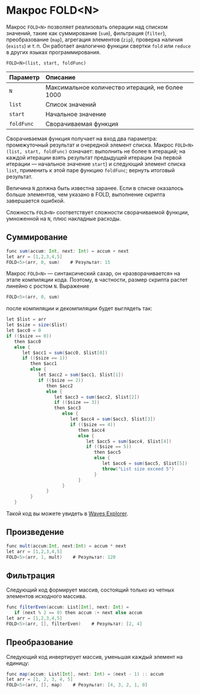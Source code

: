 # Макрос FOLD&lt;N&gt;

Макрос `FOLD<N>` позволяет реализовать операции над списком значений, такие как суммирование (`sum`), фильтрация (`filter`), преобразование (`map`), агрегация элементов (`zip`), проверка наличия (`exists`) и т.&thinsp;п. Он работает аналогично функции свертки `fold` или `reduce` в других языках программирования.

```
FOLD<N>(list, start, foldFunc)
```

| Параметр | Описание |
| :--- | :--- |
| `N` | Максимальное количество итераций, не более 1000 |
| `list` | Список значений |
| `start` | Начальное значение |
| `foldFunc` | Cворачиваемая функция |

Сворачиваемая функция получает на вход два параметра: промежуточный результат и очередной элемент списка. Макрос `FOLD<N>(list, start, foldFunc)` означает: выполнить не более `N` итераций; на каждой итерации взять результат предыдущей итерации (на первой итерации — начальное значение `start`) и следующий элемент списка `list`, применить к этой паре функцию `foldFunc`; вернуть итоговый результат.

Величина `N` должна быть известна заранее. Если в списке оказалось больше элементов, чем указано в FOLD, выполнение скрипта завершается ошибкой.

Сложность `FOLD<N>` соответствует сложности сворачиваемой функции, умноженной на `N`, плюс накладные расходы.

## Суммирование

```scala
func sum(accum: Int, next: Int) = accum + next
let arr = [1,2,3,4,5]
FOLD<5>(arr, 0, sum)    # Результат: 15
```

Макрос `FOLD<N>` — синтаксический сахар, он «разворачивается» на этапе компиляции кода. Поэтому, в частности, размер скрипта растет линейно с ростом `N`. Выражение 

```scala
FOLD<5>(arr, 0, sum)
``` 

после компиляции и декомпиляции будет выглядеть так:

```scala
let $list = arr
let $size = size($list)
let $acc0 = 0
if (($size == 0))
   then $acc0
   else {
      let $acc1 = sum($acc0, $list[0])
      if (($size == 1))
         then $acc1
         else {
            let $acc2 = sum($acc1, $list[1])
            if (($size == 2))
               then $acc2
               else {
                  let $acc3 = sum($acc2, $list[2])
                  if (($size == 3))
                  then $acc3
                     else {
                        let $acc4 = sum($acc3, $list[3])
                        if (($size == 4))
                           then $acc4
                           else {
                              let $acc5 = sum($acc4, $list[4])
                              if (($size == 5))
                                 then $acc5
                                 else {
                                    let $acc6 = sum($acc5, $list[5])
                                    throw("List size exceed 5")
                                 }
                           }
                     }
               }
         }
   }
```

Такой код вы можете увидеть в [Waves Explorer](https://testnet.wavesexplorer.com/tx/Cb2vQfkMXRXT94NwyutEz2CV8XFvrLUohMHXRKgRH3HM).

## Произведение

```scala
func mult(accum:Int, next:Int) = accum * next
let arr = [1,2,3,4,5]
FOLD<5>(arr, 1, mult)    # Результат: 120
```

## Фильтрация

Следующий код формирует массив, состоящий только из четных элементов исходного массива.

```scala
func filterEven(accum: List[Int], next: Int) =
   if (next % 2 == 0) then accum :+ next else accum
let arr = [1,2,3,4,5]
FOLD<5>(arr, [], filterEven)    # Результат: [2, 4]
```

## Преобразование

Следующий код инвертирует массив, уменьшая каждый элемент на единицу:

```scala
func map(accum: List[Int], next: Int) = (next - 1) :: accum
let arr = [1, 2, 3, 4, 5]
FOLD<5>(arr, [], map)    # Результат: [4, 3, 2, 1, 0]
```
